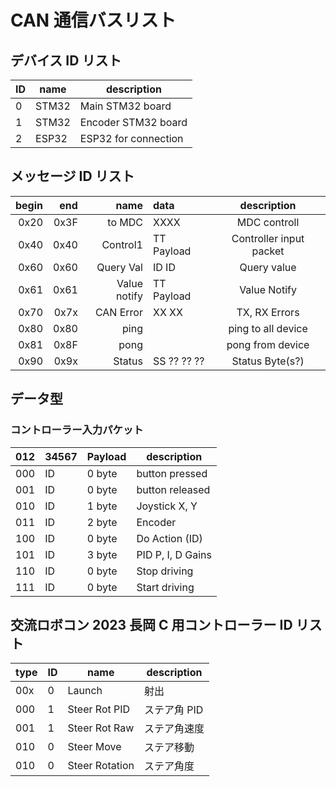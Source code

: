 # CAN 通信バスリスト

## デバイス ID リスト

| ID        | name  | description          |
| --------- | ----- | -------------------- |
| 0         | STM32 | Main STM32 board     |
| 1         | STM32 | Encoder STM32 board  |
| 2         | ESP32 | ESP32 for connection |

## メッセージ ID リスト

| begin |  end |         name | data       |       description       |
| ----: | ---: | -----------: | :--------- | :---------------------: |
|  0x20 | 0x3F |       to MDC | XXXX       | MDC controll            |
|  0x40 | 0x40 |     Control1 | TT Payload | Controller input packet |
|  0x60 | 0x60 |    Query Val | ID ID      | Query value             |
|  0x61 | 0x61 | Value notify | TT Payload | Value Notify            |
|  0x70 | 0x7x |    CAN Error | XX XX      | TX, RX Errors           |
|  0x80 | 0x80 |         ping |            | ping to all device      |
|  0x81 | 0x8F |         pong |            | pong from device        |
|  0x90 | 0x9x |       Status | SS ?? ?? ??| Status Byte(s?)         |

## データ型

### コントローラー入力パケット

| 012 |  34567  | Payload | description       |
| --- | ------- | ------- | ----------------- |
| 000 |   ID    | 0 byte  | button pressed    |
| 001 |   ID    | 0 byte  | button released   |
| 010 |   ID    | 1 byte  | Joystick X, Y     |
| 011 |   ID    | 2 byte  | Encoder           |
| 100 |   ID    | 0 byte  | Do Action (ID)    |
| 101 |   ID    | 3 byte  | PID P, I, D Gains |
| 110 |   ID    | 0 byte  | Stop driving      |
| 111 |   ID    | 0 byte  | Start driving     |

## 交流ロボコン 2023 長岡 C 用コントローラー ID リスト

| type | ID  | name           | description |
| ---- | --- | -------------- | ----------- |
|  00x | 0   | Launch         | 射出         |
|  000 | 1   | Steer Rot PID  | ステア角 PID  |
|  001 | 1   | Steer Rot Raw  | ステア角速度  |
|  010 | 0   | Steer Move     | ステア移動    |
|  010 | 0   | Steer Rotation | ステア角度    |